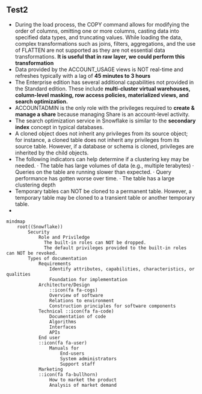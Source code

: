 ## Test2

* During the load process, the COPY command allows for modifying the order of columns, omitting one or more columns, casting data into specified data types, and truncating values. While loading the data, complex transformations such as joins, filters, aggregations, and the use of FLATTEN are not supported as they are not essential data transformations.
  **It is useful that in raw layer, we could perform this transformation**
* Data provided by the ACCOUNT_USAGE views is NOT real-time and refreshes typically with a lag of **45 minutes to 3 hours**
* The Enterprise edition has several additional capabilities not provided in the Standard edition. These include **multi-cluster virtual warehouses, column-level masking, row access policies, materialized views, and search optimization.**
* ACCOUNTADMIN is the only role with the privileges required to **create & manage a share** because managing Share is an account-level activity.
* The search optimization service in Snowflake is similar to the **secondary index** concept in typical databases.
* A cloned object does not inherit any privileges from its source object; for instance, a cloned table does not inherit any privileges from its source table. However, if a database or schema is cloned, privileges are inherited by the child objects.
* The following indicators can help determine if a clustering key may be needed. · The table has large volumes of data (e.g., multiple terabytes) · Queries on the table are running slower than expected. · Query performance has gotten worse over time. · The table has a large clustering depth
* Temporary tables can NOT be cloned to a permanent table. However, a temporary table may be cloned to a transient table or another temporary table.
* 
```mermaid
mindmap
    root((Snowflake))
        Security
            Role and Priviledge
              The built-in roles can NOT be dropped.
              The default privileges provided to the built-in roles can NOT be revoked.
        Types of documentation 
            Requirements
                Identify attributes, capabilities, characteristics, or qualities
                Foundation for implementation
            Architecture/Design 
                ::icon(fa fa-cogs)
                Overview of software
                Relations to environment
                Construction principles for software components
            Technical ::icon(fa fa-code)
                Documentation of code
                Algorithms
                Interfaces
                APIs
            End user 
            ::icon(fa fa-user)
                Manuals for
                    End-users
                    System administrators
                    Support staff
            Marketing 
            ::icon(fa fa-bullhorn)
                How to market the product
                Analysis of market demand


```

